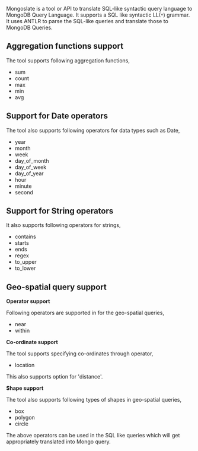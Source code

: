 Mongoslate is a tool or API to translate SQL-like syntactic query language to MongoDB Query Language. It supports a SQL like syntactic LL(`*`) grammar. It uses ANTLR to parse the SQL-like queries and translate those to MongoDB Queries.

## Aggregation functions support ##

The tool supports following aggregation functions,
  * sum
  * count
  * max
  * min
  * avg

## Support for Date operators ##

The tool also supports following operators for data types such as Date,
  * year
  * month
  * week
  * day\_of\_month
  * day\_of\_week
  * day\_of\_year
  * hour
  * minute
  * second

## Support for String operators ##

It also supports following operators for strings,
  * contains
  * starts
  * ends
  * regex
  * to\_upper
  * to\_lower

## Geo-spatial query support ##

**Operator support**

Following operators are supported in for the geo-spatial queries,
  * near
  * within

**Co-ordinate support**

The tool supports specifying co-ordinates through operator,
  * location

This also supports option for 'distance'.

**Shape support**

The tool also supports following types of shapes in geo-spatial queries,
  * box
  * polygon
  * circle

The above operators can be used in the SQL like queries which will get appropriately translated into Mongo query.